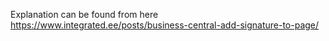 Explanation can be found from here https://www.integrated.ee/posts/business-central-add-signature-to-page/